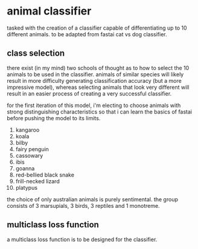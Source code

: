 # animal classifier

tasked with the creation of a classifier capable of differentiating up to 10 different animals. to be adapted from fastai cat vs dog classifier.

## class selection

there exist (in my mind) two schools of thought as to how to select the 10 animals to be used in the classifier. animals of similar species will likely result in more difficulty generating classification accuracy (but a more impressive model), whereas selecting animals that look very different will result in an easier process of creating a very successful classifier. 

for the first iteration of this model, i'm electing to choose animals with strong distinguishing characteristics so that i can learn the basics of fastai before pushing the model to its limits. 

1. kangaroo
2. koala
3. bilby
4. fairy penguin
5. cassowary
6. ibis
7. goanna
8. red-bellied black snake
9. frill-necked lizard
10. platypus

the choice of only australian animals is purely sentimental. the group consists of 3 marsupials, 3 birds, 3 reptiles and 1 monotreme.

## multiclass loss function

a multiclass loss function is to be designed for the classifier.
